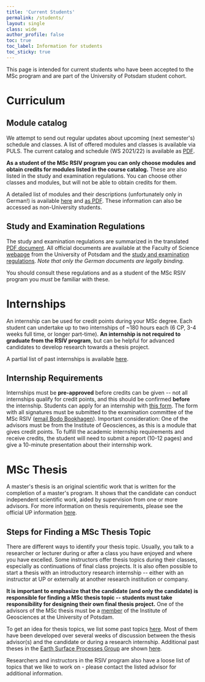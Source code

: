 ```yaml
---
title: 'Current Students'
permalink: /students/
layout: single
class: wide
author_profile: false
toc: true
toc_label: Information for students
toc_sticky: true
---
```


This page is intended for current students who have been accepted to the MSc program and are part of the University of Potsdam student cohort.

# Curriculum
## Module catalog
We attempt to send out regular updates about upcoming (next semester's) schedule and classes. A list of offered modules and classes is available via PULS. The current catalog and schedule (WS 2021/22) is available as [PDF](https://puls.uni-potsdam.de/QIS/VVZ/20212/VVZ_20212_2347.pdf).

**As a student of the MSc RSIV program you can only choose modules and obtain credits for modules listed in the course catalog.** These are also listed in the study and examination regulations. You can choose other classes and modules, but will not be able to obtain credits for them.

A detailed list of modules and their descriptions (unfortunately only in German!) is available [here](https://puls.uni-potsdam.de/qisserver/rds?state=verpublish&publishContainer=ModulbaumAnzeigen&modulkatalog.mk_id=158&menuid=&topitem=modulbeschreibung&subitem=) and [as PDF](https://puls.uni-potsdam.de/qisserver/rds?state=verpublish&status=transform&vmfile=no&moduleCall=ModulkatalogAnzeigen&publishConfFile=modulkatalog&publishSubDir=up/modulkatalog&modulkatalog.mk_id=158&xslobject=pdf1). These information can also be accessed as non-University students.

## Study and Examination Regulations
The study and examination regulations are summarized in the translated [PDF document](https://github.com/UP-RS-ESP/msc-rsiv/raw/gh-pages/assets/pdfs/Lesefassung_2_English.pdf). All official documents are available at the Faculty of Science [webapge](https://www.uni-potsdam.de/en/mnfakul/study-and-teaching/master/remote-sensing-geoinformation-and-visualization) from the University of Potsdam and the [study and examination regulations](https://www.uni-potsdam.de/de/studium/konkret/rechtsgrundlagen/studienordnungen/remote-sensing-geoinformation-and-visualization.html). *Note that only the German documents are legally binding.*

You should consult these regulations and as a student of the MSc RSIV program you *must* be familiar with these.

# Internships
An internship can be used for credit points during your MSc degree. Each student can undertake up to two internships of ~180 hours each (6 CP, 3-4 weeks full time, or longer part-time). **An internship is not required to graduate from the RSIV program**, but can be helpful for advanced candidates to develop research towards a thesis project.

A partial list of past internships is available [here](https://up-rs-esp.github.io/msc-rsiv/internships/).

## Internship Requirements
Internships must be **pre-approved** before credits can be given -- not all internships qualify for credit points, and this should be confirmed **before** the internship. Students can apply for an internship with [this form](https://github.com/UP-RS-ESP/msc-rsiv/raw/gh-pages/assets/pdfs/RSIV_Internship_application_form.pdf). The form with all signatures must be submitted to the examination committee of the MSc RSIV ([email Bodo Bookhagen](mailto:bodo.bookhagen@uni-potsdam.de)). Important consideration: One of the advisors must be from the Institute of Geosciences, as this is a module that gives credit points. To fulfill the academic internship requirements and receive credits, the student will need to submit a report (10-12 pages) and give a 10-minute presentation about their internship work.

# MSc Thesis
A master's thesis is an original scientific work that is written for the completion of a master's program. It shows that the candidate can conduct independent scientific work, aided by supervision from one or more advisors. For more information on thesis requirements, please see the official UP information [here](https://www.uni-potsdam.de/en/studium/studying/organizing-your-exams/final-thesis).

## Steps for Finding a MSc Thesis Topic
There are different ways to identify your thesis topic. Usually, you talk to a researcher or lecturer during or after a class you have enjoyed and where you have excelled. Some instructors offer thesis topics during their classes, especially as continuations of final class projects. It is also often possible to start a thesis with an introductory research internship -- either with an instructor at UP or externally at another research institution or company.

**It is important to emphasize that the candidate (and only the candidate) is responsible for finding a MSc thesis topic -- students must take responsibility for designing their own final thesis project.**
One of the advisors of the MSc thesis must be a [member](https://www.uni-potsdam.de/de/geo/institut/mitarbeiter) of the Institute of Geosciences at the University of Potsdam.

To get an idea for thesis topics, we list some past topics [here](https://up-rs-esp.github.io/msc-rsiv/msctheses/). Most of them have been developed over several weeks of discussion between the thesis advisor(s) and the candidate or during a research internship. Additional past theses in the [Earth Surface Processes Group](https://up-rs-esp.github.io/) are shown [here](https://up-rs-esp.github.io/theses/).

Researchers and instructors in the RSIV program also have a loose list of topics that we like to work on - please contact the listed advisor for additional information.
